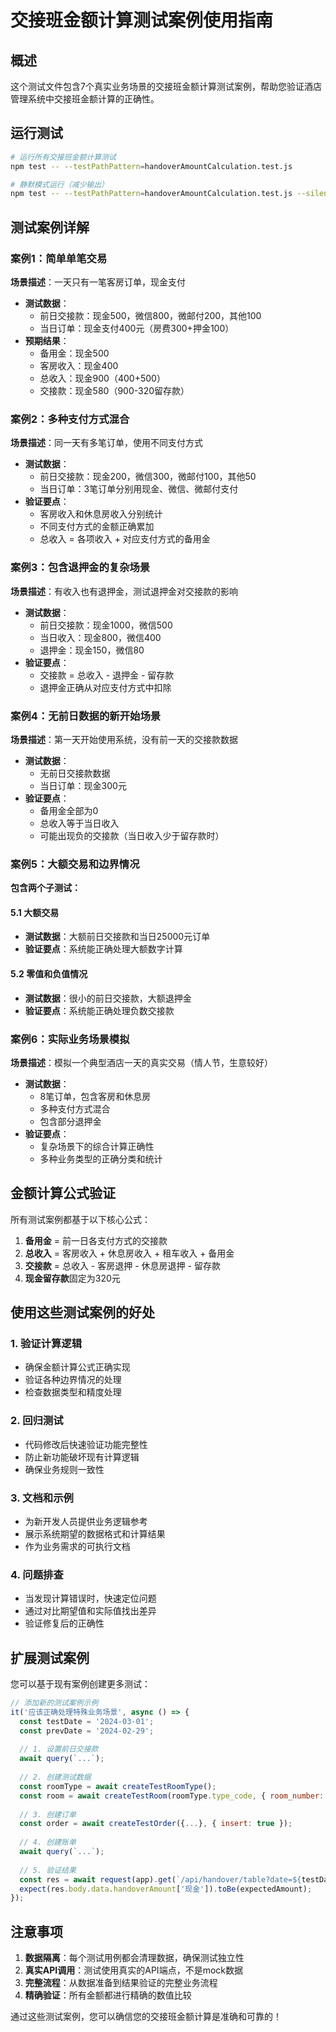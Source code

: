 # 交接班金额计算测试案例使用指南

## 概述

这个测试文件包含7个真实业务场景的交接班金额计算测试案例，帮助您验证酒店管理系统中交接班金额计算的正确性。

## 运行测试

```bash
# 运行所有交接班金额计算测试
npm test -- --testPathPattern=handoverAmountCalculation.test.js

# 静默模式运行（减少输出）
npm test -- --testPathPattern=handoverAmountCalculation.test.js --silent
```

## 测试案例详解

### 案例1：简单单笔交易
**场景描述**：一天只有一笔客房订单，现金支付
- **测试数据**：
  - 前日交接款：现金500，微信800，微邮付200，其他100
  - 当日订单：现金支付400元（房费300+押金100）
- **预期结果**：
  - 备用金：现金500
  - 客房收入：现金400
  - 总收入：现金900（400+500）
  - 交接款：现金580（900-320留存款）

### 案例2：多种支付方式混合
**场景描述**：同一天有多笔订单，使用不同支付方式
- **测试数据**：
  - 前日交接款：现金200，微信300，微邮付100，其他50
  - 当日订单：3笔订单分别用现金、微信、微邮付支付
- **验证要点**：
  - 客房收入和休息房收入分别统计
  - 不同支付方式的金额正确累加
  - 总收入 = 各项收入 + 对应支付方式的备用金

### 案例3：包含退押金的复杂场景
**场景描述**：有收入也有退押金，测试退押金对交接款的影响
- **测试数据**：
  - 前日交接款：现金1000，微信500
  - 当日收入：现金800，微信400
  - 退押金：现金150，微信80
- **验证要点**：
  - 交接款 = 总收入 - 退押金 - 留存款
  - 退押金正确从对应支付方式中扣除

### 案例4：无前日数据的新开始场景
**场景描述**：第一天开始使用系统，没有前一天的交接款数据
- **测试数据**：
  - 无前日交接款数据
  - 当日订单：现金300元
- **验证要点**：
  - 备用金全部为0
  - 总收入等于当日收入
  - 可能出现负的交接款（当日收入少于留存款时）

### 案例5：大额交易和边界情况
**包含两个子测试：**

#### 5.1 大额交易
- **测试数据**：大额前日交接款和当日25000元订单
- **验证要点**：系统能正确处理大额数字计算

#### 5.2 零值和负值情况
- **测试数据**：很小的前日交接款，大额退押金
- **验证要点**：系统能正确处理负数交接款

### 案例6：实际业务场景模拟
**场景描述**：模拟一个典型酒店一天的真实交易（情人节，生意较好）
- **测试数据**：
  - 8笔订单，包含客房和休息房
  - 多种支付方式混合
  - 包含部分退押金
- **验证要点**：
  - 复杂场景下的综合计算正确性
  - 多种业务类型的正确分类和统计

## 金额计算公式验证

所有测试案例都基于以下核心公式：

1. **备用金** = 前一日各支付方式的交接款
2. **总收入** = 客房收入 + 休息房收入 + 租车收入 + 备用金
3. **交接款** = 总收入 - 客房退押 - 休息房退押 - 留存款
4. **现金留存款**固定为320元

## 使用这些测试案例的好处

### 1. 验证计算逻辑
- 确保金额计算公式正确实现
- 验证各种边界情况的处理
- 检查数据类型和精度处理

### 2. 回归测试
- 代码修改后快速验证功能完整性
- 防止新功能破坏现有计算逻辑
- 确保业务规则一致性

### 3. 文档和示例
- 为新开发人员提供业务逻辑参考
- 展示系统期望的数据格式和计算结果
- 作为业务需求的可执行文档

### 4. 问题排查
- 当发现计算错误时，快速定位问题
- 通过对比期望值和实际值找出差异
- 验证修复后的正确性

## 扩展测试案例

您可以基于现有案例创建更多测试：

```javascript
// 添加新的测试案例示例
it('应该正确处理特殊业务场景', async () => {
  const testDate = '2024-03-01';
  const prevDate = '2024-02-29';
  
  // 1. 设置前日交接款
  await query(`...`);
  
  // 2. 创建测试数据
  const roomType = await createTestRoomType();
  const room = await createTestRoom(roomType.type_code, { room_number: '301' });
  
  // 3. 创建订单
  const order = await createTestOrder({...}, { insert: true });
  
  // 4. 创建账单
  await query(`...`);
  
  // 5. 验证结果
  const res = await request(app).get(`/api/handover/table?date=${testDate}`);
  expect(res.body.data.handoverAmount['现金']).toBe(expectedAmount);
});
```

## 注意事项

1. **数据隔离**：每个测试用例都会清理数据，确保测试独立性
2. **真实API调用**：测试使用真实的API端点，不是mock数据
3. **完整流程**：从数据准备到结果验证的完整业务流程
4. **精确验证**：所有金额都进行精确的数值比较

通过这些测试案例，您可以确信您的交接班金额计算是准确和可靠的！